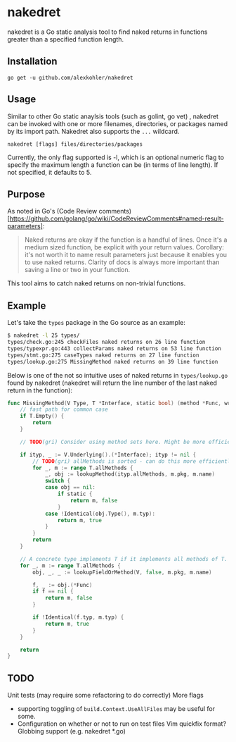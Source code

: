 # nakedret

nakedret is a Go static analysis tool to find naked returns in functions greater than a specified function length.

## Installation

    go get -u github.com/alexkohler/nakedret

## Usage

Similar to other Go static anaylsis tools (such as golint, go vet) , nakedret can be invoked with one or more filenames, directories, or packages named by its import path. Nakedret also supports the `...` wildcard. 

    nakedret [flags] files/directories/packages

Currently, the only flag supported is -l, which is an optional numeric flag to specify the maximum length a function can be (in terms of line length). If not specified, it defaults to 5.

## Purpose

As noted in Go's (Code Review comments)[https://github.com/golang/go/wiki/CodeReviewComments#named-result-parameters]:

> Naked returns are okay if the function is a handful of lines. Once it's a medium sized function, be explicit with your return 
> values. Corollary: it's not worth it to name result parameters just because it enables you to use naked returns. Clarity of docs is always more important than saving a line or two in your function.

This tool aims to catch naked returns on non-trivial functions.

## Example

Let's take the `types` package in the Go source as an example:

```Bash
$ nakedret -l 25 types/
types/check.go:245 checkFiles naked returns on 26 line function 
types/typexpr.go:443 collectParams naked returns on 53 line function 
types/stmt.go:275 caseTypes naked returns on 27 line function 
types/lookup.go:275 MissingMethod naked returns on 39 line function
```

Below is one of the not so intuitive uses of naked returns in `types/lookup.go` found by nakedret (nakedret will return the line number of the last naked return in the function):


```Go
func MissingMethod(V Type, T *Interface, static bool) (method *Func, wrongType bool) {
	// fast path for common case
	if T.Empty() {
		return
	}

	// TODO(gri) Consider using method sets here. Might be more efficient.

	if ityp, _ := V.Underlying().(*Interface); ityp != nil {
		// TODO(gri) allMethods is sorted - can do this more efficiently
		for _, m := range T.allMethods {
			_, obj := lookupMethod(ityp.allMethods, m.pkg, m.name)
			switch {
			case obj == nil:
				if static {
					return m, false
				}
			case !Identical(obj.Type(), m.typ):
				return m, true
			}
		}
		return
	}

	// A concrete type implements T if it implements all methods of T.
	for _, m := range T.allMethods {
		obj, _, _ := lookupFieldOrMethod(V, false, m.pkg, m.name)

		f, _ := obj.(*Func)
		if f == nil {
			return m, false
		}

		if !Identical(f.typ, m.typ) {
			return m, true
		}
	}

	return
}
```

## TODO

Unit tests (may require some refactoring to do correctly)
More flags 
- supporting toggling of `build.Context.UseAllFiles` may be useful for some. 
- Configuration on whether or not to run on test files
Vim quickfix format?
Globbing support (e.g. nakedret *.go)
